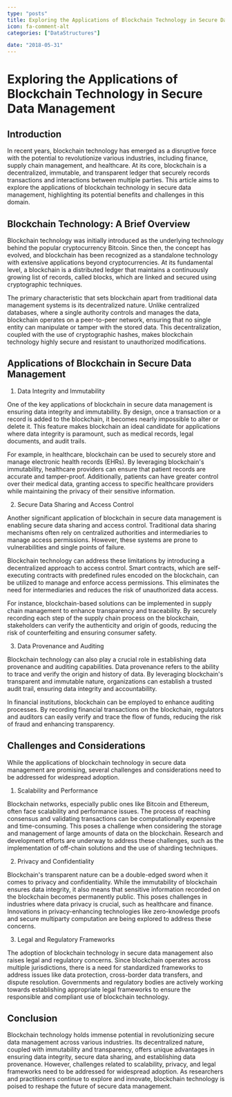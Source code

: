 ```yaml
---
type: "posts"
title: Exploring the Applications of Blockchain Technology in Secure Data Management
icon: fa-comment-alt
categories: ["DataStructures"]

date: "2018-05-31"
---
```




# Exploring the Applications of Blockchain Technology in Secure Data Management

## Introduction

In recent years, blockchain technology has emerged as a disruptive force with the potential to revolutionize various industries, including finance, supply chain management, and healthcare. At its core, blockchain is a decentralized, immutable, and transparent ledger that securely records transactions and interactions between multiple parties. This article aims to explore the applications of blockchain technology in secure data management, highlighting its potential benefits and challenges in this domain.

## Blockchain Technology: A Brief Overview

Blockchain technology was initially introduced as the underlying technology behind the popular cryptocurrency Bitcoin. Since then, the concept has evolved, and blockchain has been recognized as a standalone technology with extensive applications beyond cryptocurrencies. At its fundamental level, a blockchain is a distributed ledger that maintains a continuously growing list of records, called blocks, which are linked and secured using cryptographic techniques.

The primary characteristic that sets blockchain apart from traditional data management systems is its decentralized nature. Unlike centralized databases, where a single authority controls and manages the data, blockchain operates on a peer-to-peer network, ensuring that no single entity can manipulate or tamper with the stored data. This decentralization, coupled with the use of cryptographic hashes, makes blockchain technology highly secure and resistant to unauthorized modifications.

## Applications of Blockchain in Secure Data Management

1. Data Integrity and Immutability

One of the key applications of blockchain in secure data management is ensuring data integrity and immutability. By design, once a transaction or a record is added to the blockchain, it becomes nearly impossible to alter or delete it. This feature makes blockchain an ideal candidate for applications where data integrity is paramount, such as medical records, legal documents, and audit trails.

For example, in healthcare, blockchain can be used to securely store and manage electronic health records (EHRs). By leveraging blockchain's immutability, healthcare providers can ensure that patient records are accurate and tamper-proof. Additionally, patients can have greater control over their medical data, granting access to specific healthcare providers while maintaining the privacy of their sensitive information.

2. Secure Data Sharing and Access Control

Another significant application of blockchain in secure data management is enabling secure data sharing and access control. Traditional data sharing mechanisms often rely on centralized authorities and intermediaries to manage access permissions. However, these systems are prone to vulnerabilities and single points of failure.

Blockchain technology can address these limitations by introducing a decentralized approach to access control. Smart contracts, which are self-executing contracts with predefined rules encoded on the blockchain, can be utilized to manage and enforce access permissions. This eliminates the need for intermediaries and reduces the risk of unauthorized data access.

For instance, blockchain-based solutions can be implemented in supply chain management to enhance transparency and traceability. By securely recording each step of the supply chain process on the blockchain, stakeholders can verify the authenticity and origin of goods, reducing the risk of counterfeiting and ensuring consumer safety.

3. Data Provenance and Auditing

Blockchain technology can also play a crucial role in establishing data provenance and auditing capabilities. Data provenance refers to the ability to trace and verify the origin and history of data. By leveraging blockchain's transparent and immutable nature, organizations can establish a trusted audit trail, ensuring data integrity and accountability.

In financial institutions, blockchain can be employed to enhance auditing processes. By recording financial transactions on the blockchain, regulators and auditors can easily verify and trace the flow of funds, reducing the risk of fraud and enhancing transparency.

## Challenges and Considerations

While the applications of blockchain technology in secure data management are promising, several challenges and considerations need to be addressed for widespread adoption.

1. Scalability and Performance

Blockchain networks, especially public ones like Bitcoin and Ethereum, often face scalability and performance issues. The process of reaching consensus and validating transactions can be computationally expensive and time-consuming. This poses a challenge when considering the storage and management of large amounts of data on the blockchain. Research and development efforts are underway to address these challenges, such as the implementation of off-chain solutions and the use of sharding techniques.

2. Privacy and Confidentiality

Blockchain's transparent nature can be a double-edged sword when it comes to privacy and confidentiality. While the immutability of blockchain ensures data integrity, it also means that sensitive information recorded on the blockchain becomes permanently public. This poses challenges in industries where data privacy is crucial, such as healthcare and finance. Innovations in privacy-enhancing technologies like zero-knowledge proofs and secure multiparty computation are being explored to address these concerns.

3. Legal and Regulatory Frameworks

The adoption of blockchain technology in secure data management also raises legal and regulatory concerns. Since blockchain operates across multiple jurisdictions, there is a need for standardized frameworks to address issues like data protection, cross-border data transfers, and dispute resolution. Governments and regulatory bodies are actively working towards establishing appropriate legal frameworks to ensure the responsible and compliant use of blockchain technology.

## Conclusion

Blockchain technology holds immense potential in revolutionizing secure data management across various industries. Its decentralized nature, coupled with immutability and transparency, offers unique advantages in ensuring data integrity, secure data sharing, and establishing data provenance. However, challenges related to scalability, privacy, and legal frameworks need to be addressed for widespread adoption. As researchers and practitioners continue to explore and innovate, blockchain technology is poised to reshape the future of secure data management.